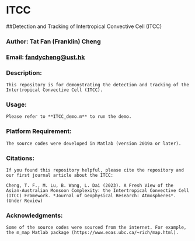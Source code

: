 # ITCC
##Detection and Tracking of Intertropical Convective Cell (ITCC)

### Author: Tat Fan (Franklin) Cheng 
### Email: fandycheng@ust.hk

### Description:
    This repository is for demonstrating the detection and tracking of the Intertropical Convective Cell (ITCC). 

### Usage:
    Please refer to **ITCC_demo.m** to run the demo.

### Platform Requirement:
    The source codes were developed in Matlab (version 2019a or later).

### Citations:
    If you found this repository helpful, please cite the repository and our first journal article about the ITCC:
    
    Cheng, T. F., M. Lu, B. Wang, L. Dai (2023). A Fresh View of the Asian-Australian Monsoon Complexity: the Intertropical Convective Cell (ITCC) Framework. *Journal of Geophysical Research: Atmospheres*. (Under Review)
    
### Acknowledgments:
    Some of the source codes were sourced from the internet. For example, the m_map Matlab package (https://www.eoas.ubc.ca/~rich/map.html).